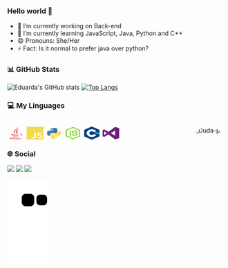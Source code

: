 ### Hello world 👋

- 🔭 I’m currently working on Back-end
- 🌱 I’m currently learning JavaScript, Java, Python and C++
- 😄 Pronouns: She/Her
- ⚡ Fact: Is it normal to prefer java over python?

### 📊 GitHub Stats 

![Eduarda's GitHub stats](https://github-readme-stats.vercel.app/api?username=dfrogel&count_private=true&show_icons=true&theme=radical)
[![Top Langs](https://github-readme-stats.vercel.app/api/top-langs/?username=dfrogel&langs_count=8&theme=radical)](https://github.com/dfrogel/github-readme-stats)


### 💻 My Linguages

<div style="display: inline_block"><br>          
  <img align="center" alt="Duda-Java" height="30" width="40" src="https://raw.githubusercontent.com/devicons/devicon/master/icons/java/java-plain.svg">
  <img align="center" alt="Duda-Js" height="30" width="40" src="https://raw.githubusercontent.com/devicons/devicon/master/icons/javascript/javascript-plain.svg">
  <img align="center" alt="Duda-Python" height="30" width="40" src="https://raw.githubusercontent.com/devicons/devicon/master/icons/python/python-original.svg">
  <img align="center" alt="Duda-nodejs" height="30" width="40" src="https://raw.githubusercontent.com/devicons/devicon/master/icons/nodejs/nodejs-plain.svg">
  <img align="center" alt="Duda-cplusplus" height="30" width="40" src="https://raw.githubusercontent.com/devicons/devicon/master/icons/cplusplus/cplusplus-plain.svg">
  <img align="center" alt="Duda-visualstudio" height="30" width="40" src="https://raw.githubusercontent.com/devicons/devicon/master/icons/visualstudio/visualstudio-plain.svg">
   <img align="right" alt="Duda-pic" height="150" style="border-radius:50px;" src="https://user-images.githubusercontent.com/129911019/229962280-db0b2942-e96d-45bb-a508-d70714d7b2d0.gif">
</div>

###

<div> 
 
### 🌐 Social
  
  <a href="https://instagram.com/dfrogel" target="_blank"><img src="https://img.shields.io/badge/-Instagram-%23E4405F?style=for-the-badge&logo=instagram&logoColor=white" target="_blank"></a>
  <a href = "mailto:dudafrogel23@gmail.com"><img src="https://img.shields.io/badge/-Gmail-%23333?style=for-the-badge&logo=gmail&logoColor=white" target="_blank"></a>
  <a href="https://www.linkedin.com/in/eduardafrogel/" target="_blank"><img src="https://img.shields.io/badge/-LinkedIn-%230077B5?style=for-the-badge&logo=linkedin&logoColor=white" target="_blank"></a>
  
</div>

![snake gif](https://github.com/dfrogel/dfrogel/blob/output/github-contribution-grid-snake.svg)
